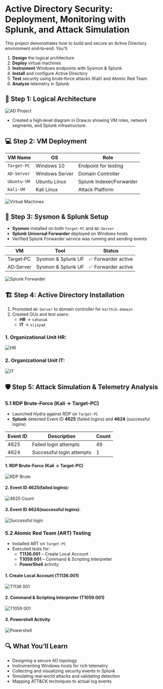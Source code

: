 # Active Directory Security: Deployment, Monitoring with Splunk, and Attack Simulation

This project demonstrates how to build and secure an Active Directory environment end‑to‑end. You’ll:

1. **Design** the logical architecture  
2. **Deploy** virtual machines  
3. **Instrument** Windows endpoints with Sysmon & Splunk  
4. **Install** and configure Active Directory  
5. **Test** security using brute‑force attacks (Kali) and Atomic Red Team  
6. **Analyze** telemetry in Splunk

## 🚀 Step 1: Logical Architecture  
 ![AD Project](https://github.com/user-attachments/assets/7c7c3952-39e0-43cb-be46-573c25a9c8eb)
- Created a high‑level diagram in Draw.io showing VM roles, network segments, and Splunk infrastructure.

## 💻 Step 2: VM Deployment  
| VM Name      | OS             | Role                   |
|--------------|----------------|------------------------|
| `Target-PC`  | Windows 10     | Endpoint for testing   |
| `AD-Server`  | Windows Server | Domain Controller      |
| `Ubuntu-VM`  | Ubuntu Linux   | Splunk Indexer/Forwarder |
| `Kali-VM`    | Kali Linux     | Attack Platform        |

![Virtual Machines](https://github.com/user-attachments/assets/351792a7-830d-4ce6-94b5-30d10e717ae8)


## 🔧 Step 3: Sysmon & Splunk Setup  
- **Sysmon** installed on both `Target-PC` and `AD-Server`  
- **Splunk Universal Forwarder** deployed on Windows hosts  
- Verified Splunk Forwarder service was running and sending events  

| VM           | Tool                | Status              |
|--------------|---------------------|---------------------|
| Target‑PC    | Sysmon & Splunk UF  | ✅ Forwarder active |
| AD‑Server    | Sysmon & Splunk UF  | ✅ Forwarder active |

![Splunk Forwarder](https://github.com/user-attachments/assets/bdd16c60-ba1a-4e4c-8999-0fb287674d9f)

## 🏗 Step 4: Active Directory Installation  
1. Promoted `AD-Server` to domain controller for `karthik.domain`  
2. Created OUs and test users:  
   - **HR** →  `sahanaA`
   - **IT** →  `vijayaA` 

### 1. Organizational Unit HR: 

![HR](https://github.com/user-attachments/assets/06834537-9eb4-498c-bb6e-ae00d89a776f)

### 2. Organizational Unit IT: 

![IT](https://github.com/user-attachments/assets/bb01c6a6-0145-49b1-b304-32e089b992d7)


## 🛡 Step 5: Attack Simulation & Telemetry Analysis  

### 5.1 RDP Brute‑Force (Kali → Target‑PC)  
- Launched Hydra against RDP on `Target-PC`  
- **Splunk** detected Event ID **4625** (failed logins) and **4624** (successful logins)  

| Event ID | Description               | Count |
|----------|---------------------------|-------|
| 4625     | Failed login attempts     |  49   |
| 4624     | Successful login attempts |   1   |

#### 1. RDP Brute‑Force (Kali → Target‑PC)
![RDP Brute](https://github.com/user-attachments/assets/a42ada35-a4bf-4498-b8d3-4d901951ed45)

#### 2. Event ID 4625(failed logins):

![4625 Count](https://github.com/user-attachments/assets/ab1f6fb0-1cc1-4928-b8a8-b589aa2ec13d)

#### 3. Event ID 4624(successful logins):

![Successful login](https://github.com/user-attachments/assets/5f82705a-5e4e-475f-a03c-95dd9222feed)


### 5.2 Atomic Red Team (ART) Testing  
- Installed ART on `Target-PC`  
- Executed tests for:
  - **T1136.001** – Create Local Account  
  - **T1059.001** – Command & Scripting Interpreter  
  - **PowerShell** activity  

#### 1. Create Local Account (T1136.001) 
![T1136 001](https://github.com/user-attachments/assets/c9013d1f-e0dd-4ef2-9414-a0f1f750aaff)

#### 2. Command & Scripting Interpreter (T1059.001)
![T1059 001](https://github.com/user-attachments/assets/91c57db3-f7a2-4882-a01f-81dfa7a8621b)

#### 3.  Powershell Activity
![Powershell](https://github.com/user-attachments/assets/dd312e15-f256-4f58-adfc-47a5ee9b5fde)


## 🔍 What You’ll Learn  
- Designing a secure AD topology  
- Instrumenting Windows hosts for rich telemetry  
- Collecting and visualizing security events in Splunk  
- Simulating real‑world attacks and validating detection  
- Mapping ATT&CK techniques to actual log events  




